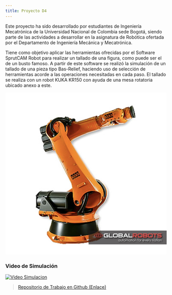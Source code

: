 ```yaml
---
title: Proyecto D4
---
```



Este proyecto ha sido desarrollado por estudiantes de Ingeniería Mecatrónica de la Universidad Nacional de Colombia sede Bogotá, siendo parte de las actividades a desarrollar en la asignatura de Robótica ofertada por el Departamento de Ingeniería Mecánica y Mecatrónica. 

Tiene como objetivo aplicar las herramientas ofrecidas por el Software SprutCAM Robot para realizar un tallado de una figura, como puede ser el de un busto famoso. A partir de este software se realizó la simulación de un tallado de una pieza tipo Bas-Relief, haciendo uso de selección de herramientas acorde a las operaciones necesitadas en cada paso. El tallado se realiza con un robot KUKA KR150 con ayuda de una mesa rotatoria ubicado anexo a este.

![Alt text](images/kuka-kr150.jpg?raw=true "Robot Kuka Kr150")


### Video de Simulación
[![Video Simulacion](https://img.youtube.com/vi/6EWsMStsazc/0.jpg)](https://www.youtube.com/watch?v=6EWsMStsazc)

> [Repositorio de Trabajo en Github (Enlace)](https://github.com/BrayanCalderon/ProyectoRobotica-2021-I)
